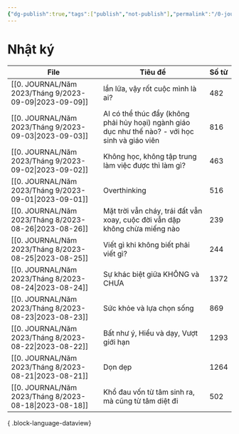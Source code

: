 ```yaml
---
{"dg-publish":true,"tags":["publish","not-publish"],"permalink":"/0-journal/nhat-ky/","dgPassFrontmatter":true}
---
```



# Nhật ký

| File                                                      | Tiêu đề                                                                                           | Số từ |
| --------------------------------------------------------- | ------------------------------------------------------------------------------------------------- | ----- |
| [[0. JOURNAL/Năm 2023/Tháng 9/2023-09-09\|2023-09-09]] | lần lữa, vậy rốt cuộc mình là ai?                                                                 | 482   |
| [[0. JOURNAL/Năm 2023/Tháng 9/2023-09-03\|2023-09-03]] | AI có thể thúc đẩy (không phải hủy hoại) ngành giáo dục như thế nào?  - với học sinh và giáo viên | 816   |
| [[0. JOURNAL/Năm 2023/Tháng 9/2023-09-02\|2023-09-02]] | Không học, không tập trung làm việc được thì làm gì?                                              | 463   |
| [[0. JOURNAL/Năm 2023/Tháng 9/2023-09-01\|2023-09-01]] | Overthinking                                                                                      | 516   |
| [[0. JOURNAL/Năm 2023/Tháng 8/2023-08-26\|2023-08-26]] | Mặt trời vẫn cháy, trái đất vẫn xoay, cuộc đời vẫn dập không chừa miếng nào                       | 239   |
| [[0. JOURNAL/Năm 2023/Tháng 8/2023-08-25\|2023-08-25]] | Viết gì khi không biết phải viết gì?                                                              | 244   |
| [[0. JOURNAL/Năm 2023/Tháng 8/2023-08-24\|2023-08-24]] | Sự khác biệt giữa KHÔNG và CHƯA                                                                   | 1372  |
| [[0. JOURNAL/Năm 2023/Tháng 8/2023-08-23\|2023-08-23]] | Sức khỏe và lựa chọn sống                                                                         | 869   |
| [[0. JOURNAL/Năm 2023/Tháng 8/2023-08-22\|2023-08-22]] | Bất như ý, Hiểu và dạy, Vượt giới hạn                                                             | 1293  |
| [[0. JOURNAL/Năm 2023/Tháng 8/2023-08-21\|2023-08-21]] | Dọn dẹp                                                                                           | 1264  |
| [[0. JOURNAL/Năm 2023/Tháng 8/2023-08-18\|2023-08-18]] | Khổ đau vốn từ tâm sinh ra, mà cũng từ tâm diệt đi                                                | 502   |

{ .block-language-dataview}